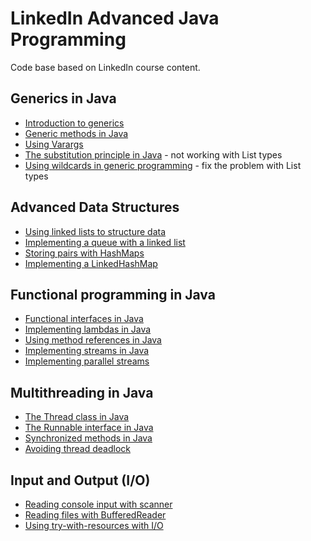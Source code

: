 # LinkedIn Advanced Java Programming

Code base based on LinkedIn course content.

## Generics in Java

- [Introduction to generics](./generics-in-java/src/main/java/sk/janobono/genericsinjava/GenericsExample.java)
- [Generic methods in Java](./generics-in-java/src/main/java/sk/janobono/genericsinjava/GenericMethods.java)
- [Using Varargs](./generics-in-java/src/main/java/sk/janobono/genericsinjava/Varargs.java)
- [The substitution principle in Java](./generics-in-java/src/main/java/sk/janobono/substitution) - not working with
  List types
- [Using wildcards in generic programming](./generics-in-java/src/main/java/sk/janobono/wildcards) - fix the problem
  with List types

## Advanced Data Structures

- [Using linked lists to structure data](./advanced-data-structures/src/main/java/sk/janobono/advanceddatastructures/LinkedListExample.java)
- [Implementing a queue with a linked list](./advanced-data-structures/src/main/java/sk/janobono/advanceddatastructures/queue)
- [Storing pairs with HashMaps](./advanced-data-structures/src/main/java/sk/janobono/advanceddatastructures/HashMapExample.java)
- [Implementing a LinkedHashMap](./advanced-data-structures/src/main/java/sk/janobono/advanceddatastructures/LinkedHashMapExample.java)

## Functional programming in Java

- [Functional interfaces in Java](./functional-programming-in-java/src/main/java/sk/janobono/functionalprogramming/functionalinterfaces)
- [Implementing lambdas in Java](./functional-programming-in-java/src/main/java/sk/janobono/functionalprogramming/lambdas)
- [Using method references in Java](./functional-programming-in-java/src/main/java/sk/janobono/functionalprogramming/methodreference)
- [Implementing streams in Java](./functional-programming-in-java/src/main/java/sk/janobono/functionalprogramming/streams)
- [Implementing parallel streams](./functional-programming-in-java/src/main/java/sk/janobono/functionalprogramming/parallelstreams)

## Multithreading in Java

- [The Thread class in Java](./multithreading-in-java/src/main/java/sk/janobono/multithreading/thread)
- [The Runnable interface in Java](./multithreading-in-java/src/main/java/sk/janobono/multithreading/runnable)
- [Synchronized methods in Java](./multithreading-in-java/src/main/java/sk/janobono/multithreading/sync)
- [Avoiding thread deadlock](./multithreading-in-java/src/main/java/sk/janobono/multithreading/deadlock/Kitchen.java)

## Input and Output (I/O)

- [Reading console input with scanner](./input-and-output/src/main/java/sk/janobono/io/scanner)
- [Reading files with BufferedReader](./input-and-output/src/main/java/sk/janobono/io/BufferedReaderExample.java)
- [Using try-with-resources with I/O](./input-and-output/src/main/java/sk/janobono/io/TryWithResourcesExample.java)
